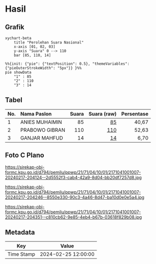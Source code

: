 # Hasil

## Grafik

```mermaid
xychart-beta
    title "Perolehan Suara Nasional"
    x-axis [01, 02, 03]
    y-axis "Suara" 0 --> 110
    bar [85, 110, 14]
```

```mermaid
%%{init: {"pie": {"textPosition": 0.5}, "themeVariables": {"pieOuterStrokeWidth": "5px"}} }%%
pie showData
    "1" : 85
    "2" : 110
    "3" : 14
```

## Tabel

| No. | Nama Paslon    | Suara | Suara (raw) | Persentase |
|:--- |:-------------- | -----:| -----------:| ----------:|
| 1   | ANIES MUHAIMIN | 85    | [85][p-1]   | 40,67      |
| 2   | PRABOWO GIBRAN | 110   | [110][p-2]  | 52,63      |
| 3   | GANJAR MAHFUD  | 14    | [14][p-3]   | 6,70       |


[p-1]: https://github.com/gigit-pemilu/pemilu-2024/blob/main/pilpres/hitung-suara/sub/21-kepulauan-riau/sub/71-kota-batam/sub/04-nongsa/sub/1001-sambau/sub/007-tps/sub/paslon-1.txt
[p-2]: https://github.com/gigit-pemilu/pemilu-2024/blob/main/pilpres/hitung-suara/sub/21-kepulauan-riau/sub/71-kota-batam/sub/04-nongsa/sub/1001-sambau/sub/007-tps/sub/paslon-2.txt
[p-3]: https://github.com/gigit-pemilu/pemilu-2024/blob/main/pilpres/hitung-suara/sub/21-kepulauan-riau/sub/71-kota-batam/sub/04-nongsa/sub/1001-sambau/sub/007-tps/sub/paslon-3.txt

## Foto C Plano

https://sirekap-obj-formc.kpu.go.id/d794/pemilu/ppwp/21/71/04/10/01/2171041001007-20240217-204124--2d5552f3-cab4-42a9-8d04-bb20df7257d8.jpg

https://sirekap-obj-formc.kpu.go.id/d794/pemilu/ppwp/21/71/04/10/01/2171041001007-20240217-204246--8550e330-90c3-4a46-8d47-ba10d0e0e5a4.jpg

https://sirekap-obj-formc.kpu.go.id/d794/pemilu/ppwp/21/71/04/10/01/2171041001007-20240217-204351--c810cb62-9e85-4eb4-b67b-03618f829b08.jpg


## Metadata

| Key        | Value               |
| ---------- | ------------------- |
| Time Stamp | 2024-02-25 12:00:00 |



